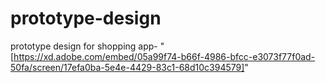 # prototype-design
prototype design for shopping app- "[https://xd.adobe.com/embed/05a99f74-b66f-4986-bfcc-e3073f77f0ad-50fa/screen/17efa0ba-5e4e-4429-83c1-68d10c394579]"


